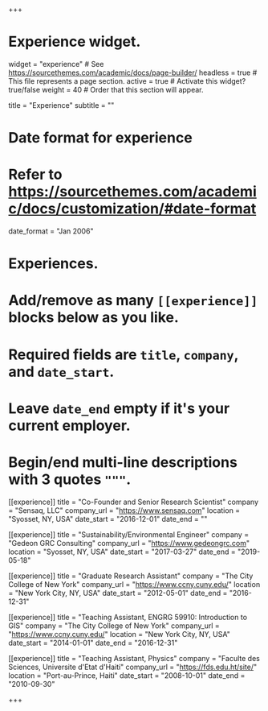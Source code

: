 +++
# Experience widget.
widget = "experience"  # See https://sourcethemes.com/academic/docs/page-builder/
headless = true  # This file represents a page section.
active = true  # Activate this widget? true/false
weight = 40  # Order that this section will appear.

title = "Experience"
subtitle = ""

# Date format for experience
#   Refer to https://sourcethemes.com/academic/docs/customization/#date-format
date_format = "Jan 2006"

# Experiences.
#   Add/remove as many `[[experience]]` blocks below as you like.
#   Required fields are `title`, `company`, and `date_start`.
#   Leave `date_end` empty if it's your current employer.
#   Begin/end multi-line descriptions with 3 quotes `"""`.
[[experience]]
  title = "Co-Founder and Senior Research Scientist"
  company = "Sensaq, LLC"
  company_url = "https://www.sensaq.com"
  location = "Syosset, NY, USA"
  date_start = "2016-12-01"
  date_end = ""

[[experience]]
  title = "Sustainability/Environmental Engineer"
  company = "Gedeon GRC Consulting"
  company_url = "https://www.gedeongrc.com"
  location = "Syosset, NY, USA"
  date_start = "2017-03-27"
  date_end = "2019-05-18"
  
[[experience]]
  title = "Graduate Research Assistant"
  company = "The City College of New York"
  company_url = "https://www.ccny.cuny.edu/"
  location = "New York City, NY, USA"
  date_start = "2012-05-01"
  date_end = "2016-12-31"
  
[[experience]]
  title = "Teaching Assistant, ENGRG 59910: Introduction to GIS"
  company = "The City College of New York"
  company_url = "https://www.ccny.cuny.edu/"
  location = "New York City, NY, USA"
  date_start = "2014-01-01"
  date_end = "2016-12-31"
  
[[experience]]
  title = "Teaching Assistant, Physics"
  company = "Faculte des Sciences, Universite d'Etat d'Haiti"
  company_url = "https://fds.edu.ht/site/"
  location = "Port-au-Prince, Haiti"
  date_start = "2008-10-01"
  date_end = "2010-09-30"
  
+++

